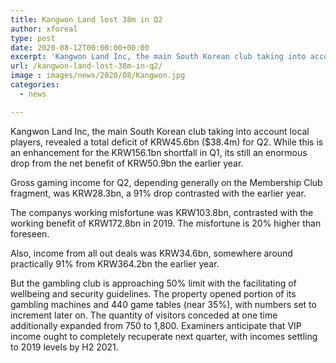 ```yaml
---
title: Kangwon Land lost 38m in Q2
author: xforeal 
type: post
date: 2020-08-12T00:00:00+00:00
excerpt: 'Kangwon Land Inc, the main South Korean club taking into account local players, revealed a total deficit of KRW45 '
url: /kangwon-land-lost-38m-in-q2/
image : images/news/2020/08/Kangwon.jpg
categories:
  - news

---
```

Kangwon Land Inc, the main South Korean club taking into account local players, revealed a total deficit of KRW45.6bn ($38.4m) for Q2. While this is an enhancement for the KRW156.1bn shortfall in Q1, its still an enormous drop from the net benefit of KRW50.9bn the earlier year. 

Gross gaming income for Q2, depending generally on the Membership Club fragment, was KRW28.3bn, a 91&percnt; drop contrasted with the earlier year. 

The companys working misfortune was KRW103.8bn, contrasted with the working benefit of KRW172.8bn in 2019. The misfortune is 20&percnt; higher than foreseen. 

Also, income from all out deals was KRW34.6bn, somewhere around practically 91&percnt; from KRW364.2bn the earlier year. 

But the gambling club is approaching 50&percnt; limit with the facilitating of wellbeing and security guidelines. The property opened portion of its gambling machines and 440 game tables (near 35&percnt;), with numbers set to increment later on. The quantity of visitors conceded at one time additionally expanded from 750 to 1,800. Examiners anticipate that VIP income ought to completely recuperate next quarter, with incomes settling to 2019 levels by H2 2021.